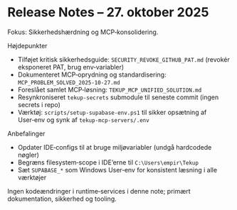 # Release Notes – 27. oktober 2025

Fokus: Sikkerhedshærdning og MCP‑konsolidering.

Højdepunkter
- Tilføjet kritisk sikkerhedsguide: `SECURITY_REVOKE_GITHUB_PAT.md` (revokér eksponeret PAT, brug env‑variabler)
- Dokumenteret MCP‑oprydning og standardisering: `MCP_PROBLEM_SOLVED_2025-10-27.md`
- Foreslået samlet MCP‑løsning: `TEKUP_MCP_UNIFIED_SOLUTION.md`
- Resynkroniseret `tekup-secrets` submodule til seneste commit (ingen secrets i repo)
- Værktøj: `scripts/setup-supabase-env.ps1` til sikker opsætning af User‑env og synk af `tekup-mcp-servers/.env`

Anbefalinger
- Opdater IDE‑configs til at bruge miljøvariabler (undgå hardcodede nøgler)
- Begræns filesystem‑scope i IDE’erne til `C:\Users\empir\Tekup`
- Sæt `SUPABASE_*` som Windows User‑env for konsistent læsning i alle værktøjer

Ingen kodeændringer i runtime‑services i denne note; primært dokumentation, sikkerhed og tooling.

